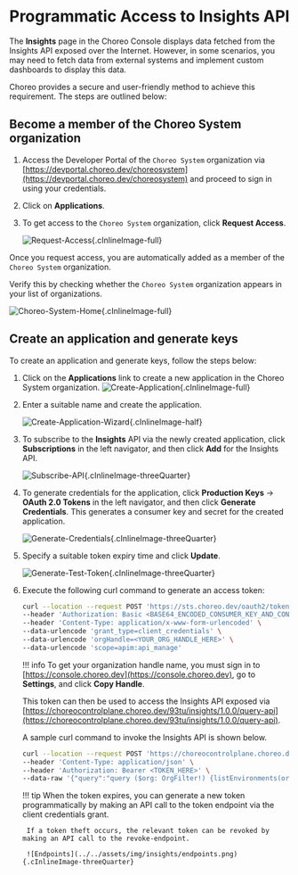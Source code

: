 # Programmatic Access to Insights API

The **Insights** page in the Choreo Console displays data fetched from the Insights API exposed over the Internet. However, in some scenarios, you may need to fetch data from external systems and implement custom dashboards to display this data.

Choreo provides a secure and user-friendly method to achieve this requirement. The steps are outlined below:

## Become a member of the Choreo System organization

1. Access the Developer Portal of the `Choreo System` organization via [https://devportal.choreo.dev/choreosystem](https://devportal.choreo.dev/choreosystem) and proceed to sign in using your credentials.

2. Click on **Applications**.
   
3. To get access to the `Choreo System` organization, click **Request Access**.

    ![Request-Access](../../assets/img/insights/request-access.png){.cInlineImage-full}

Once you request access, you are automatically added as a member of the `Choreo System` organization.

Verify this by checking whether the `Choreo System` organization appears in your list of organizations.

![Choreo-System-Home](../../assets/img/insights/choreo-system-home.png){.cInlineImage-full}

## Create an application and generate keys

To create an application and generate keys, follow the steps below:

1. Click on the **Applications** link to create a new application in the Choreo System organization.
    ![Create-Application](../../assets/img/insights/create-application.png){.cInlineImage-full}

2. Enter a suitable name and create the application.
   
    ![Create-Application-Wizard](../../assets/img/insights/create-application-wizard.png){.cInlineImage-half}

3. To subscribe to the **Insights** API via the newly created application, click **Subscriptions** in the left navigator, and then click **Add** for the Insights API.

    ![Subscribe-API](../../assets/img/insights/subscribe-api.png){.cInlineImage-threeQuarter}

4. To generate credentials for the application, click  **Production Keys** -> **OAuth 2.0 Tokens** in the left navigator, and then click **Generate Credentials**. This generates a consumer key and secret for the created application.

    ![Generate-Credentials](../../assets/img/insights/generate-credentials.png){.cInlineImage-threeQuarter}

5. Specify a suitable token expiry time and click **Update**.
   
    ![Generate-Test-Token](../../assets/img/insights/update-token-expirary-time.png){.cInlineImage-threeQuarter}

6. Execute the following curl command to generate an access token:

    ```bash
    curl --location --request POST 'https://sts.choreo.dev/oauth2/token' \
    --header 'Authorization: Basic <BASE64_ENCODED_CONSUMER_KEY_AND_CONSUMER_SECRET_OF_YOUR_APP_HERE>' \
    --header 'Content-Type: application/x-www-form-urlencoded' \
    --data-urlencode 'grant_type=client_credentials' \
    --data-urlencode 'orgHandle=<YOUR_ORG_HANDLE_HERE>' \
    --data-urlencode 'scope=apim:api_manage'
    ```

    !!! info
        To get your organization handle name, you must sign in to [https://console.choreo.dev](https://console.choreo.dev), go to **Settings**, and click **Copy Handle**.

    This token can then be used to access the Insights API exposed via [https://choreocontrolplane.choreo.dev/93tu/insights/1.0.0/query-api](https://choreocontrolplane.choreo.dev/93tu/insights/1.0.0/query-api).

    A sample curl command to invoke the Insights API is shown below.

    ```bash
    curl --location --request POST 'https://choreocontrolplane.choreo.dev/93tu/insights/1.0.0/query-api' \
    --header 'Content-Type: application/json' \
    --header 'Authorization: Bearer <TOKEN_HERE>' \
    --data-raw '{"query":"query ($org: OrgFilter!) {listEnvironments(org: $org){id\n name}}","variables":{"org":{"orgId":"<ORG_UUID_HERE>"}}}'
    ```

    !!! tip
        When the token expires, you can generate a new token programmatically by making an API call to the token endpoint via the client credentials grant.

        If a token theft occurs, the relevant token can be revoked by making an API call to the revoke-endpoint.

        ![Endpoints](../../assets/img/insights/endpoints.png){.cInlineImage-threeQuarter}

